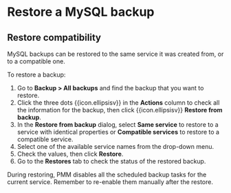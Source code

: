 # Restore a MySQL backup

## Restore compatibility
MySQL backups can be restored to the same service it was created from, or to a compatible one. 

To restore a backup:

1. Go to <i class="uil uil-history"></i> **Backup > All backups** and find the backup that you want to restore.
2. Click the three dots {{icon.ellipsisv}} in the **Actions** column to check all the information for the backup, then click {{icon.ellipsisv}} **Restore from backup**.
3. In the **Restore from backup** dialog, select **Same service** to restore to a service with identical properties or **Compatible services** to restore to a compatible service.
4. Select one of the available service names from the drop-down menu.
5. Check the values, then click **Restore**.
6. Go to the **Restores** tab to check the status of the restored backup.

During restoring, PMM disables all the scheduled backup tasks for the current service. Remember to re-enable them manually after the restore.
